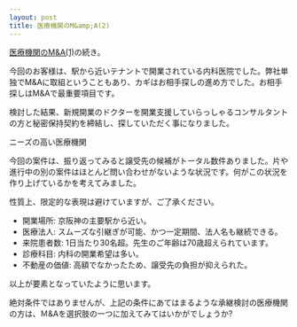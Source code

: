 ```yaml
---
layout: post
title: 医療機関のM&amp;A(2)
---
```

[医療機関のM&A(1)](/blog/2013/07/04/clinic-ma-1.html)の続き。

今回のお客様は、駅から近いテナントで開業されている内科医院でした。弊社単独でM&amp;Aに取組ということもあり、カギはお相手探しの進め方でした。お相手探しはM&amp;Aで最重要項目です。

検討した結果、新規開業のドクターを開業支援していらっしゃるコンサルタントの方と秘密保持契約を締結し、探していただく事になりました。

<p class="uk-text-lead uk-margin-large-top">ニーズの高い医療機関</p>

今回の案件は、振り返ってみると譲受先の候補がトータル数件ありました。片や進行中の別の案件はほとんど問い合わせがないような状況です。何がこの状況を作り上げているかを考えてみました。

性質上、限定的な表現は避けていますが、ご了承ください。

- 開業場所: 京阪神の主要駅から近い。
- 医療法人: スムーズな引継ぎが可能、かつ一定期間、法人名も継続できる。
- 来院患者数: 1日当たり30名超。先生のご年齢は70歳超えられています。
- 診療科目: 内科の開業希望は多い。
- 不動産の価値: 高額でなかったため、譲受先の負担が抑えられた。

以上が要素となっていたように思います。

絶対条件ではありませんが、上記の条件にあてはまるような承継検討の医療機関の方は、Ｍ&amp;Aを選択肢の一つに加えてみてはいかがでしょうか?
